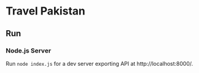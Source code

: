 # Travel Pakistan

## Run
### Node.js Server
Run `node index.js` for a dev server exporting API at http://localhost:8000/.